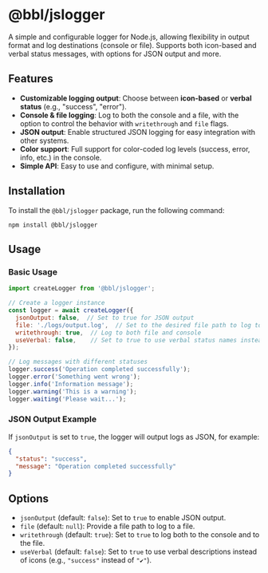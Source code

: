 # @bbl/jslogger

A simple and configurable logger for Node.js, allowing flexibility in output format and log destinations (console or file). Supports both icon-based and verbal status messages, with options for JSON output and more.

## Features

- **Customizable logging output**: Choose between **icon-based** or **verbal status** (e.g., "success", "error").
- **Console & file logging**: Log to both the console and a file, with the option to control the behavior with `writethrough` and `file` flags.
- **JSON output**: Enable structured JSON logging for easy integration with other systems.
- **Color support**: Full support for color-coded log levels (success, error, info, etc.) in the console.
- **Simple API**: Easy to use and configure, with minimal setup.

## Installation

To install the `@bbl/jslogger` package, run the following command:

```
npm install @bbl/jslogger
```

## Usage

### Basic Usage

```javascript
import createLogger from '@bbl/jslogger';

// Create a logger instance
const logger = await createLogger({
  jsonOutput: false,  // Set to true for JSON output
  file: './logs/output.log',  // Set to the desired file path to log to a file
  writethrough: true,  // Log to both file and console
  useVerbal: false,    // Set to true to use verbal status names instead of icons
});

// Log messages with different statuses
logger.success('Operation completed successfully');
logger.error('Something went wrong');
logger.info('Information message');
logger.warning('This is a warning');
logger.waiting('Please wait...');
```

### JSON Output Example

If `jsonOutput` is set to `true`, the logger will output logs as JSON, for example:

```json
{
  "status": "success",
  "message": "Operation completed successfully"
}
```

## Options

- `jsonOutput` (default: `false`): Set to `true` to enable JSON output.
- `file` (default: `null`): Provide a file path to log to a file.
- `writethrough` (default: `true`): Set to `true` to log both to the console and to the file.
- `useVerbal` (default: `false`): Set to `true` to use verbal descriptions instead of icons (e.g., `"success"` instead of `"✔"`).
